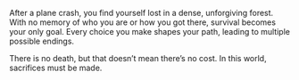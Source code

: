 After a plane crash, you find yourself lost in a dense, unforgiving forest. With no memory of who you are or how you got there, survival becomes your only goal. Every choice you make shapes your path, leading to multiple possible endings.

There is no death, but that doesn’t mean there’s no cost.
In this world, sacrifices must be made.
